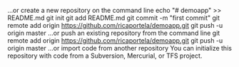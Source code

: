 …or create a new repository on the command line
echo "# demoapp" >> README.md
git init
git add README.md
git commit -m "first commit"
git remote add origin https://github.com/ricaportela/demoapp.git
git push -u origin master
…or push an existing repository from the command line
git remote add origin https://github.com/ricaportela/demoapp.git
git push -u origin master
…or import code from another repository
You can initialize this repository with code from a Subversion, Mercurial, or TFS project.


